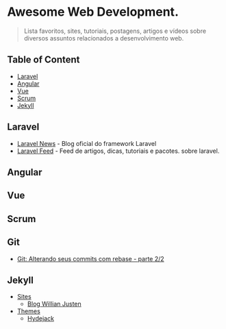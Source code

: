 # Awesome Web Development.
 > Lista favoritos, sites, tutoriais, postagens, artigos e vídeos sobre diversos assuntos relacionados a desenvolvimento web.

## Table of Content
 - [Laravel](#laravel)
 - [Angular](#angular)
 - [Vue](#vue)
 - [Scrum](#scrum)
 - [Jekyll](#jekyll)

## Laravel
 - [Laravel News](http://laravel-news.com/blog) - Blog oficial do framework Laravel
 - [Laravel Feed](http://laravelfeed.com) - Feed de artigos, dicas, tutoriais e pacotes. sobre laravel.

## Angular

## Vue

## Scrum

## Git
 - [Git: Alterando seus commits com rebase - parte 2/2](http://www.raphaelfabeni.com.br/git-alterando-commits-parte-2/)

## Jekyll
 - [Sites](#sites-jekyll)
     + [Blog Willian Justen](http://willianjusten.com.br/)
 - [Themes](http://jekyllthemes.org/) 
     + [Hydejack](http://jekyllthemes.org/themes/hydejack/) 
